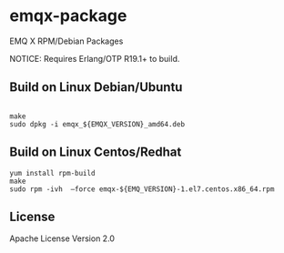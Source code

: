 emqx-package
============

EMQ X RPM/Debian Packages

NOTICE: Requires Erlang/OTP R19.1+ to build.

Build on Linux Debian/Ubuntu
----------------------------

```

make
sudo dpkg -i emqx_${EMQX_VERSION}_amd64.deb

```

Build on Linux Centos/Redhat
----------------------------

```
yum install rpm-build
make
sudo rpm -ivh  —force emqx-${EMQ_VERSION}-1.el7.centos.x86_64.rpm

```

License
-------

Apache License Version 2.0
